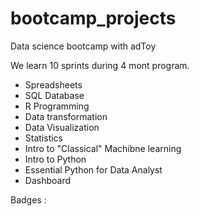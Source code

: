 # bootcamp_projects

Data science bootcamp with adToy

We learn 10 sprints during 4 mont program.

- Spreadsheets
- SQL Database
- R Programming
- Data transformation
- Data Visualization
- Statistics
- Intro to "Classical" Machibne learning
- Intro to Python
- Essential Python for Data Analyst
- Dashboard


Badges :
